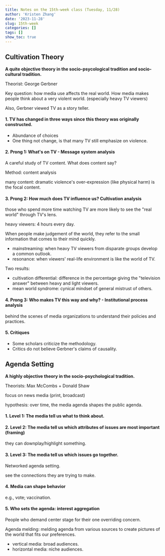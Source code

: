 ```yaml
---
title: Notes on the 15th-week class (Tuesday, 11/28)
author: 'Kristen Zhang'
date: '2023-11-28'
slug: 15th-week
categories: []
tags: []
show_toc: true
---
```


## Cultivation Theory

**A quite objective theory in the socio-psycological tradition and socio-cultural tradition.**

Theorist: George Gerbner

Key question: how media use affects the real world. How media makes people think about a very violent world. (especially heavy TV viewers)

Also, Gerbner viewed TV as a story teller.

#### 1. TV has changed in three ways since this theory was originally constructed.

- Abundance of choices
- One thing not change, is that many TV still emphasize on violence.

#### 2. Prong 1: What's on TV - Message system analysis

A careful study of TV content. What does content say?

Method: content analysis

many content: dramatic violence's over-expression (like physical harm) is the focal content. 

#### 3. Prong 2: How much does TV influence us? Cultivation analysis

those who spend more time watching TV are more likely to see the "real world" through TV's lens.

heavy viewers: 4 hours every day.

When people make judgement of the world, they refer to the small information that comes to their mind quickly.

- mainstreaming: when heavy TV viewers from disparate groups develop a common outlook.
- resonance: when viewers' real-life environment is like the world of TV.

Two results:

- cultivation differential: difference in the percentage giving the "television answer" between heavy and light viewers.
- mean world syndrome: cynical mindset of general mistrust of others.

#### 4. Prong 3: Who makes TV this way and why? - Institutional process analysis

behind the scenes of media organizations to understand their policies and practices.

#### 5. Critiques

- Some scholars criticize the methodology.
- Critics do not believe Gerbner's claims of causality.

## Agenda Setting

**A highly objective theory in the socio-psychological tradition.**

Theorists: Max McCombs + Donald Shaw

focus on news media (print, broadcast)

hypothesis: over time, the media agenda shapes the public agenda.

#### 1. Level 1: The media tell us what to think about.

#### 2. Level 2: The media tell us which attributes of issues are most important (framing)

they can downplay/highlight something.

#### 3. Level 3: The media tell us which issues go together.

Networked agenda setting.

see the connections they are trying to make.

#### 4. Media can shape behavior

e.g., vote; vaccination.

#### 5. Who sets the agenda: interest aggregation

People who demand center stage for their one overriding concern.

Agenda melding: melding agenda from various sources to create pictures of the world that fits our preferences.

- vertical media: broad audiences.
- horizontal media: niche audiences.









